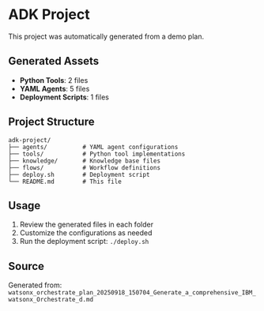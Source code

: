 # ADK Project

This project was automatically generated from a demo plan.

## Generated Assets

- **Python Tools**: 2 files
- **YAML Agents**: 5 files
- **Deployment Scripts**: 1 files

## Project Structure

```
adk-project/
├── agents/          # YAML agent configurations
├── tools/           # Python tool implementations
├── knowledge/       # Knowledge base files
├── flows/           # Workflow definitions
├── deploy.sh        # Deployment script
└── README.md        # This file
```

## Usage

1. Review the generated files in each folder
2. Customize the configurations as needed
3. Run the deployment script: `./deploy.sh`

## Source

Generated from: `watsonx_orchestrate_plan_20250918_150704_Generate_a_comprehensive_IBM_watsonx_Orchestrate_d.md`
